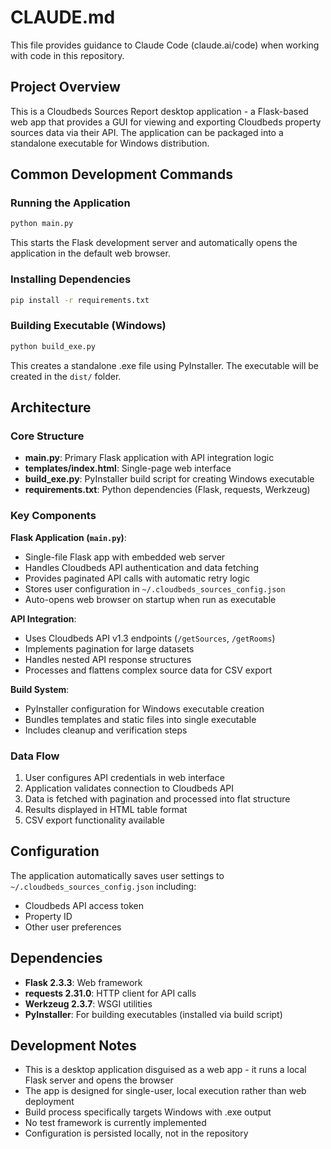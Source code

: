 # CLAUDE.md

This file provides guidance to Claude Code (claude.ai/code) when working with code in this repository.

## Project Overview

This is a Cloudbeds Sources Report desktop application - a Flask-based web app that provides a GUI for viewing and exporting Cloudbeds property sources data via their API. The application can be packaged into a standalone executable for Windows distribution.

## Common Development Commands

### Running the Application
```bash
python main.py
```
This starts the Flask development server and automatically opens the application in the default web browser.

### Installing Dependencies
```bash
pip install -r requirements.txt
```

### Building Executable (Windows)
```bash
python build_exe.py
```
This creates a standalone .exe file using PyInstaller. The executable will be created in the `dist/` folder.

## Architecture

### Core Structure
- **main.py**: Primary Flask application with API integration logic
- **templates/index.html**: Single-page web interface  
- **build_exe.py**: PyInstaller build script for creating Windows executable
- **requirements.txt**: Python dependencies (Flask, requests, Werkzeug)

### Key Components

**Flask Application (`main.py`)**:
- Single-file Flask app with embedded web server
- Handles Cloudbeds API authentication and data fetching
- Provides paginated API calls with automatic retry logic
- Stores user configuration in `~/.cloudbeds_sources_config.json`
- Auto-opens web browser on startup when run as executable

**API Integration**:
- Uses Cloudbeds API v1.3 endpoints (`/getSources`, `/getRooms`)
- Implements pagination for large datasets
- Handles nested API response structures
- Processes and flattens complex source data for CSV export

**Build System**:
- PyInstaller configuration for Windows executable creation
- Bundles templates and static files into single executable
- Includes cleanup and verification steps

### Data Flow
1. User configures API credentials in web interface
2. Application validates connection to Cloudbeds API
3. Data is fetched with pagination and processed into flat structure
4. Results displayed in HTML table format
5. CSV export functionality available

## Configuration

The application automatically saves user settings to `~/.cloudbeds_sources_config.json` including:
- Cloudbeds API access token
- Property ID
- Other user preferences

## Dependencies

- **Flask 2.3.3**: Web framework
- **requests 2.31.0**: HTTP client for API calls  
- **Werkzeug 2.3.7**: WSGI utilities
- **PyInstaller**: For building executables (installed via build script)

## Development Notes

- This is a desktop application disguised as a web app - it runs a local Flask server and opens the browser
- The app is designed for single-user, local execution rather than web deployment
- Build process specifically targets Windows with .exe output
- No test framework is currently implemented
- Configuration is persisted locally, not in the repository